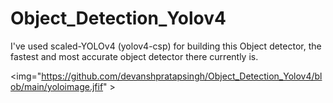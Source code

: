 # Object_Detection_Yolov4

 I've used scaled-YOLOv4 (yolov4-csp) for building this Object detector, the fastest and most accurate object detector there currently is.
 
 
<img="https://github.com/devanshpratapsingh/Object_Detection_Yolov4/blob/main/yoloimage.jfif" >
